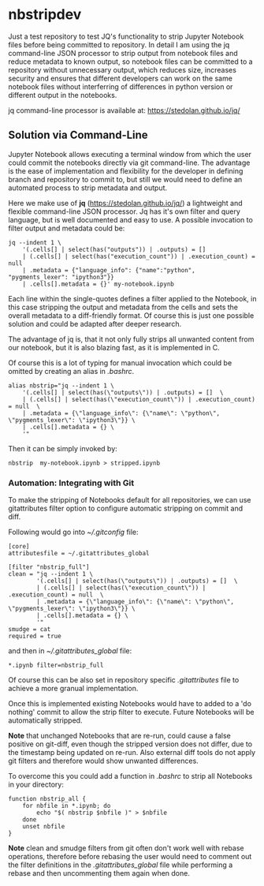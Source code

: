 # nbstripdev

Just a test repository to test JQ's functionality to strip Jupyter Notebook files before being committed to repository.
In detail I am using the jq command-line JSON processor to strip output from notebook files and reduce metadata to known output, 
so notebook files can be committed to a repository without unnecessary output, which reduces size, increases security and ensures
that different developers can work on the same notebook files without interferring of differences in python version or different 
output in the notebooks.

jq command-line processor is available at: https://stedolan.github.io/jq/

## Solution via Command-Line

Jupyter Notebook allows executing a terminal window from which the user could commit the notebooks directly via git command-line. 
The advantage is the ease of implementation and flexibility for the developer in defining branch and repository to commit to, 
but still we would need to define an automated process to strip metadata and output.

Here we make use of **jq** (https://stedolan.github.io/jq/) a lightweight and flexible command-line JSON processor. 
Jq has it's own filter and query language, but is well documented and easy to use. A possible invocation to filter output and metadata could be:

    jq --indent 1 \
        '(.cells[] | select(has("outputs")) | .outputs) = []
        | (.cells[] | select(has("execution_count")) | .execution_count) = null
        | .metadata = {"language_info": {"name":"python", "pygments_lexer": "ipython3"}}
        | .cells[].metadata = {}' my-notebook.ipynb

Each line within the single-quotes defines a filter applied to the Notebook, in this case stripping the output and metadata from the cells 
and sets the overall metadata to a diff-friendly format. Of course this is just one possible solution and could be adapted after deeper research.

The advantage of jq is, that it not only fully strips all unwanted content from our notebook, but it is also blazing fast, as it is implemented in C.

Of course this is a lot of typing for manual invocation which could be omitted by creating an alias in _.bashrc_.  

    alias nbstrip="jq --indent 1 \
        '(.cells[] | select(has(\"outputs\")) | .outputs) = []  \
        | (.cells[] | select(has(\"execution_count\")) | .execution_count) = null  \
        | .metadata = {\"language_info\": {\"name\": \"python\", \"pygments_lexer\": \"ipython3\"}} \
        | .cells[].metadata = {} \
        '"

Then it can be simply invoked by:

    nbstrip  my-notebook.ipynb > stripped.ipynb

### Automation: Integrating with Git

To make the stripping of Notebooks default for all repositories, we can use gitattributes filter option to configure automatic stripping on commit and diff.

Following would go into _~/.gitconfig_ file:

    [core]
    attributesfile = ~/.gitattributes_global

    [filter "nbstrip_full"]
    clean = "jq --indent 1 \
            '(.cells[] | select(has(\"outputs\")) | .outputs) = []  \
            | (.cells[] | select(has(\"execution_count\")) | .execution_count) = null  \
            | .metadata = {\"language_info\": {\"name\": \"python\", \"pygments_lexer\": \"ipython3\"}} \
            | .cells[].metadata = {} \
            '"
    smudge = cat
    required = true

and then in _~/.gitattributes_global_ file:

    *.ipynb filter=nbstrip_full

Of course this can be also set in repository specific _.gitattributes_ file to achieve a more granual implementation.

Once this is implemented existing Notebooks would have to added to a 'do nothing' commit to allow the strip filter to execute. 
Future Notebooks will be automatically stripped.

**Note** that unchanged Notebooks that are re-run, could cause a false positive on git-diff, even though the stripped 
version does not differ, due to the timestamp being updated on re-run. Also external diff tools do not apply git filters 
and therefore would show unwanted differences.

To overcome this you could add a function in _.bashrc_ to strip all Notebooks in your directory:

    function nbstrip_all {
        for nbfile in *.ipynb; do
            echo "$( nbstrip $nbfile )" > $nbfile
        done
        unset nbfile
    }

**Note** clean and smudge filters from git often don't work well with rebase operations, therefore before rebasing the user 
would need to comment out the filter definitions in the _.gitattributes_global_ file while performing a rebase 
and then uncommenting them again when done.
